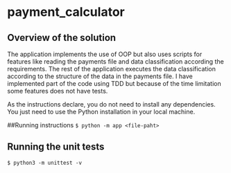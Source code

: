 # payment_calculator

## Overview of the solution
The application implements the use of OOP but also uses scripts for features like reading the payments file and data classification according the requirements.
The rest of the application executes the data classification according to the structure of the data in the payments file.
I have implemented part of the code using TDD but because of the time limitation some features does not have tests.

As the instructions declare, you do not need to install any dependencies. You just need to use the Python installation in your local machine.

##Running instructions
`
$ python -m app <file-paht>
`
## Running the unit tests

`
$ python3 -m unittest -v
`


